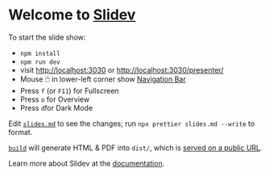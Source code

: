 # Welcome to [Slidev](https://github.com/slidevjs/slidev)

To start the slide show:

- `npm install`
- `npm run dev`
- visit <http://localhost:3030> or <http://localhost:3030/presenter/>
- Mouse 🖱️ in lower-left corner show [Navigation Bar](https://sli.dev/guide/ui#presenter-mode)
- Press `f` (or `F11`) for Fullscreen
- Press `o` for Overview
- Press `d`for Dark Mode

Edit [`slides.md`](slides.md) to see the changes; run `npx prettier slides.md --write` to format.

[`build`](build) will generate HTML & PDF into `dist/`, which is [served on a public URL](../README.md).

Learn more about Slidev at the [documentation](https://sli.dev/).
